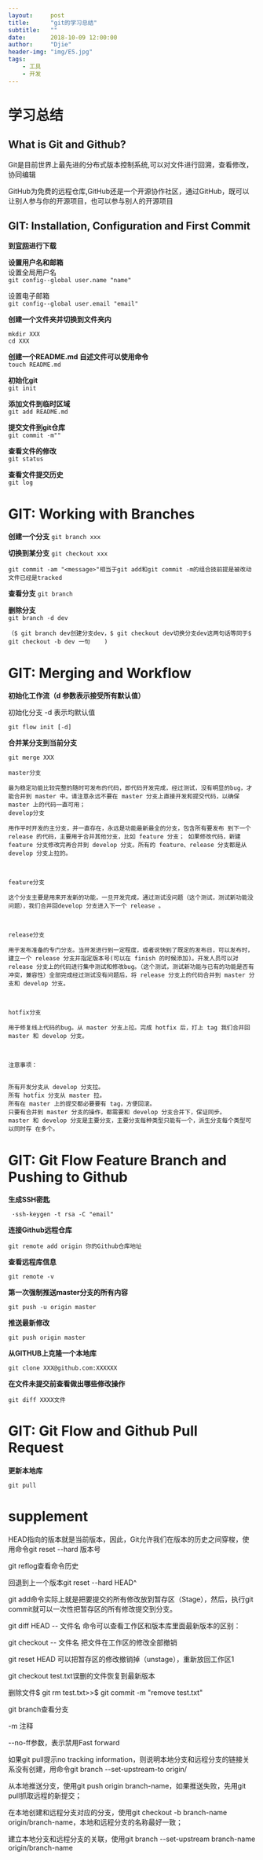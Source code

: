 ```yaml
---
layout:     post
title:      "git的学习总结"
subtitle:   ""
date:       2018-10-09 12:00:00
author:     "Djie"
header-img: "img/ES.jpg"
tags:
    - 工具
    - 开发
---
```


# 学习总结

## What is Git and Github?
Git是目前世界上最先进的分布式版本控制系统,可以对文件进行回溯，查看修改，协同编辑  

GitHub为免费的远程仓库,GitHub还是一个开源协作社区，通过GitHub，既可以让别人参与你的开源项目，也可以参与别人的开源项目  


## GIT: Installation, Configuration and First Commit
**到[官网](https://git-scm.com/)进行下载**  

**设置用户名和邮箱**  
设置全局用户名  
`git config--global user.name "name" `  

设置电子邮箱  
`git config--global user.email "email"`  

**创建一个文件夹并切换到文件夹内**  
```
mkdir XXX   
cd XXX
```

**创建一个README.md 自述文件可以使用命令**   
`touch README.md`   

**初始化git**  
`git init `  

**添加文件到临时区域**  
`git add README.md`  

**提交文件到git仓库**  
`git commit -m""`   

**查看文件的修改**  
`git status`  

**查看文件提交历史**  
`git log`   

# GIT: Working with Branches  
**创建一个分支**
`git branch xxx`  

**切换到某分支**
`git checkout xxx`  

```
git commit -am "<message>"相当于git add和git commit -m的组合技前提是被改动文件已经是tracked
```

**查看分支**
`git branch`  

**删除分支**  
`git branch -d dev`  

```
（$ git branch dev创建分支dev，$ git checkout dev切换分支dev这两句话等同于$ git checkout -b dev 一句    )
```
# GIT: Merging and Workflow

**初始化工作流（d 参数表示接受所有默认值）**  

初始化分支 -d 表示均默认值

`git flow init [-d]`

**合并某分支到当前分支**

`git merge XXX`

```
master分支 

最为稳定功能比较完整的随时可发布的代码，即代码开发完成，经过测试，没有明显的bug，才能合并到 master 中。请注意永远不要在 master 分支上直接开发和提交代码，以确保 master 上的代码一直可用；
develop分支

用作平时开发的主分支，并一直存在，永远是功能最新最全的分支，包含所有要发布 到下一个 release 的代码，主要用于合并其他分支，比如 feature 分支； 如果修改代码，新建 feature 分支修改完再合并到 develop 分支。所有的 feature、release 分支都是从 develop 分支上拉的。



feature分支

这个分支主要是用来开发新的功能，一旦开发完成，通过测试没问题（这个测试，测试新功能没问题），我们合并回develop 分支进入下一个 release 。



release分支

用于发布准备的专门分支。当开发进行到一定程度，或者说快到了既定的发布日，可以发布时，建立一个 release 分支并指定版本号(可以在 finish 的时候添加)。开发人员可以对 release 分支上的代码进行集中测试和修改bug。（这个测试，测试新功能与已有的功能是否有冲突，兼容性）全部完成经过测试没有问题后，将 release 分支上的代码合并到 master 分支和 develop 分支。



hotfix分支

用于修复线上代码的bug。从 master 分支上拉。完成 hotfix 后，打上 tag 我们合并回 master 和 develop 分支。



注意事项：


所有开发分支从 develop 分支拉。
所有 hotfix 分支从 master 拉。
所有在 master 上的提交都必要要有 tag，方便回滚。
只要有合并到 master 分支的操作，都需要和 develop 分支合并下，保证同步。
master 和 develop 分支是主要分支，主要分支每种类型只能有一个，派生分支每个类型可以同时存 在多个。 
```

# GIT: Git Flow Feature Branch and Pushing to Github

**生成SSH密匙**

` ·ssh-keygen -t rsa -C "email"`

**连接Github远程仓库**

`git remote add origin 你的Github仓库地址`

**查看远程库信息**

`git remote -v`

**第一次强制推送master分支的所有内容**

```
git push -u origin master 
```

**推送最新修改**

`git push origin master`

**从GITHUB上克隆一个本地库**

`git clone XXX@github.com:XXXXXX  `

**在文件未提交前查看做出哪些修改操作**

`git diff XXXX文件 `

# GIT: Git Flow and Github Pull Request

**更新本地库**

`git pull`



# supplement

HEAD指向的版本就是当前版本，因此，Git允许我们在版本的历史之间穿梭，使用命令git reset --hard 版本号

git reflog查看命令历史

回退到上一个版本git reset --hard HEAD^

git add命令实际上就是把要提交的所有修改放到暂存区（Stage），然后，执行git commit就可以一次性把暂存区的所有修改提交到分支。

git diff HEAD -- 文件名 命令可以查看工作区和版本库里面最新版本的区别：

git checkout -- 文件名 把文件在工作区的修改全部撤销

git reset HEAD <file>可以把暂存区的修改撤销掉（unstage），重新放回工作区1

git checkout  test.txt误删的文件恢复到最新版本

删除文件$ git rm test.txt>>$ git commit -m "remove test.txt"

git branch查看分支

-m 注释

--no-ff参数，表示禁用Fast forward

如果git pull提示no tracking information，则说明本地分支和远程分支的链接关系没有创建，用命令git branch --set-upstream-to <branch-name> origin/<branch-name>

从本地推送分支，使用git push origin branch-name，如果推送失败，先用git pull抓取远程的新提交；

在本地创建和远程分支对应的分支，使用git checkout -b branch-name origin/branch-name，本地和远程分支的名称最好一致；

建立本地分支和远程分支的关联，使用git branch --set-upstream branch-name origin/branch-name


